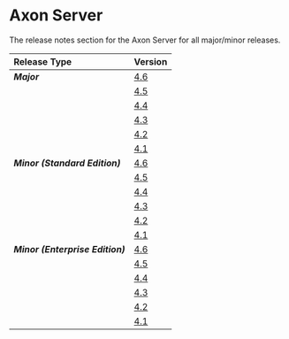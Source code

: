 # Axon Server

The release notes section for the Axon Server for all major/minor releases.

| Release Type | Version                                     |
| :--- |:--------------------------------------------|
| _**Major**_ | [4.6](rn-as-major-releases.md#release-460)  |
| | [4.5](rn-as-major-releases.md#release-45)   |
| | [4.4](rn-as-major-releases.md#release-44)   |
| | [4.3](rn-as-major-releases.md#release-43)   |
|  | [4.2](rn-as-major-releases.md#release-42)   |
|  | [4.1](rn-as-major-releases.md#release-41)   |
| _**Minor (Standard Edition)**_ | [4.6](rn-asse-minor-releases.md#release-46) |
|  | [4.5](rn-asse-minor-releases.md#release-45) |
|  | [4.4](rn-asse-minor-releases.md#release-44) |
|  | [4.3](rn-asse-minor-releases.md#release-43) |
|  | [4.2](rn-asse-minor-releases.md#release-42) |
|  | [4.1](rn-asse-minor-releases.md#release-41) |
| _**Minor (Enterprise Edition)**_ | [4.6](rn-as-minor-releases.md#release-46)   |
|  | [4.5](rn-as-minor-releases.md#release-45)   |
|  | [4.4](rn-as-minor-releases.md#release-44)   |
|  | [4.3](rn-as-minor-releases.md#release-43)   |
|  | [4.2](rn-as-minor-releases.md#release-42)   |
|  | [4.1](rn-as-minor-releases.md#release-41)   |

